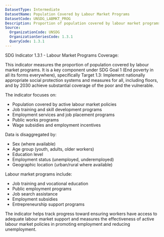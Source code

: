 ```yaml
---
DatasetType: Intermediate
DatasetName: Population Covered by Labour Market Programs
DatasetCode: UNSDG_LABMKT_PROG
Description: Proportion of population covered by labour market programs (%)
Source:
  OrganizationCode: UNSDG
  OrganizationSeriesCode: 1.3.1
  QueryCode: 1.3.1
---
```


SDG Indicator 1.3.1 - Labour Market Programs Coverage:

This indicator measures the proportion of population covered by labour market programs. It is a key component under SDG Goal 1 (End poverty in all its forms everywhere), specifically Target 1.3: Implement nationally appropriate social protection systems and measures for all, including floors, and by 2030 achieve substantial coverage of the poor and the vulnerable.

The indicator focuses on:
- Population covered by active labour market policies
- Job training and skill development programs
- Employment services and job placement programs
- Public works programs
- Wage subsidies and employment incentives

Data is disaggregated by:
- Sex (where available)
- Age group (youth, adults, older workers)
- Education level
- Employment status (unemployed, underemployed)
- Geographic location (urban/rural where available)

Labour market programs include:
- Job training and vocational education
- Public employment programs
- Job search assistance
- Employment subsidies
- Entrepreneurship support programs

The indicator helps track progress toward ensuring workers have access to adequate labour market support and measures the effectiveness of active labour market policies in promoting employment and reducing unemployment.